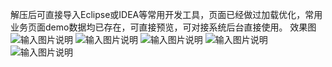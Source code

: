 解压后可直接导入Eclipse或IDEA等常用开发工具，页面已经做过加载优化，常用业务页面demo数据均已存在，可直接预览，可对接系统后台直接使用。
效果图
![输入图片说明](https://git.oschina.net/uploads/images/2017/0628/133736_aa419331_22473.png "在这里输入图片标题")
![输入图片说明](https://git.oschina.net/uploads/images/2017/0628/133809_122c2419_22473.png "在这里输入图片标题")
![输入图片说明](https://git.oschina.net/uploads/images/2017/0628/133827_9d05627f_22473.png "在这里输入图片标题")
![输入图片说明](https://git.oschina.net/uploads/images/2017/0628/133840_a68f79e0_22473.png "在这里输入图片标题")
![输入图片说明](https://git.oschina.net/uploads/images/2017/0628/133857_c2b80bd7_22473.png "在这里输入图片标题")
